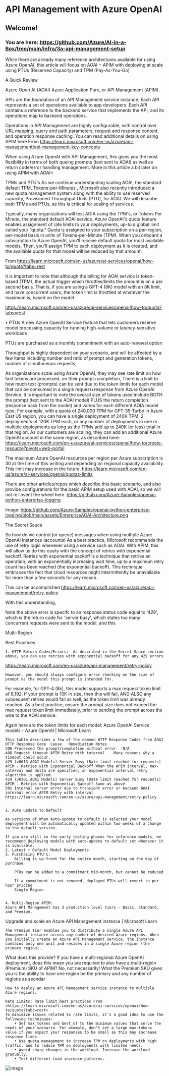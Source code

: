 # API Management with Azure OpenAI
## Welcome!
### You are here: https://github.com/Azure/AI-in-a-Box/tree/main/infra/3a-api-management-setup


While there are already many reference architectures available for using Azure OpenAI, this article will focus on AOAI + APIM with deploying at scale using PTUs (Reserved Capacity) and TPM (Pay-As-You-Go)


A Quick Review

Azure Open AI (AOAI) 
Azure Application Pure, or API Management (APIM). 



APIs are the foundation of an API Management service instance. Each API represents a set of operations available to app developers.
Each API contains a reference to the backend service that implements the API, and its operations map to backend operations.

Operations in API Management are highly configurable, with control over URL mapping, query and path parameters, request and response content, and operation response caching.
You can read additional details on using APIM here From <https://learn.microsoft.com/en-us/azure/api-management/api-management-key-concepts> 

When using Azure OpenAI with API Management, this gives you the most flexibility in terms of both queing prompts (text sent to AOAI) as well as return code/error handling management. More in this article a bit later on using APIM with AOAI>

TPMs and PTU's
As we continue understanding scaling AOAI, the standard default TPM, Tokens-per-Minutes , Microsoft also recently introduced a new quota management system along with the ability to use reserved capacity, Provisioned Throughput Units (PTU), for AOAI.  We will describe both TPMs and PTUs, as this is critical for scaling of services.

Typically, many organizations will test AOIA using the TPM's, or Tokens Per Minute, the standard default AOAI service. 
Azure OpenAI's quota feature enables assignment of rate limits to your deployments, up-to a global limit called your “quota.” Quota is assigned to your subscription on a per-region, per-model basis in units of Tokens-per-Minute (TPM). When you onboard a subscription to Azure OpenAI, you'll receive default quota for most available models. Then, you'll assign TPM to each deployment as it is created, and the available quota for that model will be reduced by that amount. 

From <https://learn.microsoft.com/en-us/azure/ai-services/openai/how-to/quota?tabs=rest> 



It is important to note that although the billing for AOAI service is token-based (TPM), the actual trigger which throttles/limits the amount is on a per second basis. That is, if you are using a GPT-4 (8K) model with an 8K limit, and have concurrent users, the token limit is throttled at whatever the maximum is, based on the model

https://learn.microsoft.com/en-us/azure/ai-services/openai/how-to/quota?tabs=rest

• PTUs A new Azure OpenAI Service feature that lets customers reserve model processing capacity for running high-volume or latency-sensitive workloads


PTUs are purchased as a monthly commitment with an auto-renewal option

Throughput is highly dependent on your scenario, and will be affected by a few items including number and ratio of prompt and generation tokens, number of simultaneous requests,


As organizations scale using Azure OpenAI, they may see rate limit on how fast tokens are processed, on their prompt+completion, There is a limit to how much text (prompts) can be sent due to the token limits  for each model that can be consumed in a single request+response from Azure OpenAI Service. It is important to note the overall size of tokens used include BOTH the prompt (text sent to the AOAI model) PLUS the return completion (response back from the model) and varies for each different AOIA model type. 
For example,  with a quota of 240,000 TPM for GPT-35-Turbo in Azure East US region, you can have a single deployment of 240K TPM, 2 deployments of 120K TPM each, or any number of deployments in one or multiple deployments as long as the TPMs add up to 240K (or less) total in that region.
As our customers are scaling, they can add an additional Azure OpenAI account in the same region, as described here:
https://learn.microsoft.com/en-us/azure/ai-services/openai/how-to/create-resource?pivots=web-portal

The maximum Azure OpenAI resources per region per Azure subscription is 30 at the time of this writing and depending on regional capacity availability. This limit may increase in the future.
https://learn.microsoft.com/en-us/azure/ai-services/openai/quotas-limits

There are other articles/repos which describe this basic scenario, and also provide configurations for the basic APIM setup used with AOAI, so we will not re-invent the wheel here.
https://github.com/Azure-Samples/openai-python-enterprise-logging

Image: https://github.com/Azure-Samples/openai-python-enterprise-logging/blob/main/assets/EnterpriseAOAI-Architecture.png




The Secret Sauce

So how do we control (or queue) messages when using multiple Azure OpenAI instances (accounts)
As a best practice, Microsoft recommends the use of retry logic whenever using a service such as AOAI.  With APIM, this will allow us do this easily with the concept of retries with exponential backoff.
Retries with exponential backoff is a technique that retries an operation, with an exponentially increasing wait time, up to a maximum retry count has been reached (the exponential backoff). This technique embraces the fact that cloud resources might intermittently be unavailable for more than a few seconds for any reason.

This can be accomplished 
https://learn.microsoft.com/en-us/azure/api-management/retry-policy

With this understanding, 
<retry condition="@(context.Response.StatusCode == 429 || context.Response.StatusCode >= 500)" interval="1" delta="1" max-interval="30" count="13">

Note the above error is specifc to an response status code equal to '429', which is the return code for 'server busy', which states too many concurrent requests were sent to the model, and this 

Multi-Region


Best Practices

	1. HTTP Return Codes/Errors:  As described in the Secret Sauce section above, you can use retries with exponential backoff for any 429 errors
https://learn.microsoft.com/en-us/azure/api-management/retry-policy

	However, you should always configure error checking on the size of prompt vs the model this prompt is intended for.
For example, for GPT-4 (8k), this model supports a max request token limit of 8,192.  If your prompt is 10K in size, then this will fail, AND ALSO any subsequent retries would fail as well, as the token limit was already reached.
As a best practice, ensure the prompt size does not exceed the max request token limit immediately, prior to sending the prompt across the wire to the AOAI service.
	
Again here are the token limits for each model: Azure OpenAI Service models - Azure OpenAI | Microsoft Learn
	
	This table describes a few of the common HTTP Response Codes from AOAI
	HTTP Response Code 	Cause 	Remediation	Notes
	200	Processed the prompt/completion without error	N/A	
	408	Request timeout	APIM Retry with interval 	Many reasons why a timeout could occur.
	429 (v0613 AOAI Models)	Server Busy (Rate limit reached for requests)	APIM - Retries with Exponential Backoff	When the APIM interval, max-interval and delta are specified, an exponential interval retry algorithm is applied.
	424 (v0301 AOAI Models)	Server Busy (Rate limit reached for requests)	APIM - Retries with Exponential Backoff	Same as above
	50x	Internal server error due to transient error or backend AOAI internal error	APIM Retry with interval 	https://learn.microsoft.com/en-us/azure/api-management/retry-policy
	
	
	1. Auto update to Default 

	As versions of When Auto-update to default is selected your model deployment will be automatically updated within two weeks of a change in the default version.
	
	If you are still in the early testing phases for inference models, we recommend deploying models with auto-update to default set whenever it is available.
	2. Latest + Default Model Deployments
	3. Purchasing PTU's:
		Billing is up-front for the entire month, starting on the day of purchase
		
		PTUs can be added to a commitment mid-month, but cannot be reduced
		
		If a commitment is not renewed, deployed PTUs will revert to per hour pricing
		Single Region
		
	
	4. Multi-Region APIM:
	Azure API Management has 3 production level tiers - Basic, Standard, and Premium.
Upgrade and scale an Azure API Management instance | Microsoft Learn
	
	The Premium tier enables you to distribute a single Azure API Management instance across any number of desired Azure regions. When you initially create an Azure API Management service, the instance contains only one unit and resides in a single Azure region (the primary region).
What does this provide? If you have a multi-regional Azure OpenAI deployment, does this mean you are required to also have a multi-region (Premium) SKU of APIM? No, not necessarily!
	What the Premium SKU gives you is the ability to have one region be the primary and any number of regions as seondar
	

	How to deploy an Azure API Management service instance to multiple Azure regions.
	
	Rate Limits: Rate limit best practices From <https://learn.microsoft.com/en-us/azure/ai-services/openai/how-to/quota?tabs=rest> 
	To minimize issues related to rate limits, it's a good idea to use the following techniques:
		• Set max_tokens and best_of to the minimum values that serve the needs of your scenario. For example, don’t set a large max-tokens value if you expect your responses to be small as this may increase response times.
		• Use quota management to increase TPM on deployments with high traffic, and to reduce TPM on deployments with limited needs.
		• Avoid sharp changes in the workload. Increase the workload gradually.
		• Test different load increase patterns.
![image](https://github.com/Azure/AI-in-a-Box/assets/9942991/62d799b9-90d1-48d7-b488-369c2df74e4b)

